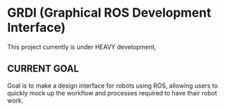 # GRDI (Graphical ROS Development Interface)

This project currently is under HEAVY development,

## CURRENT GOAL

Goal is to make a design interface for robots using ROS, allowing users to quickly mock up the workflow and processes required to have thair robot work.
